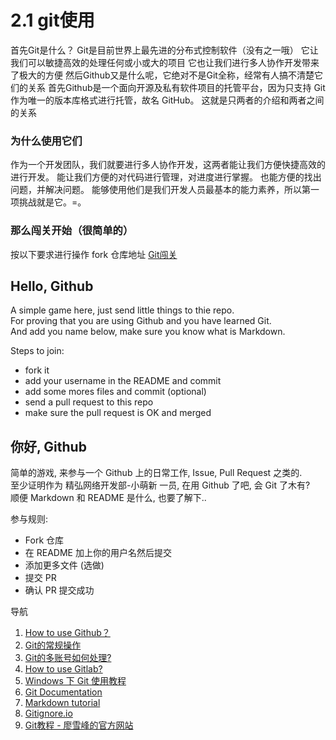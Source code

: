 # 2.1 git使用

首先Git是什么？ Git是目前世界上最先进的分布式控制软件（没有之一哦） 它让我们可以敏捷高效的处理任何或小或大的项目 它也让我们进行多人协作开发带来了极大的方便 然后Github又是什么呢，它绝对不是Git全称，经常有人搞不清楚它们的关系 首先Github是一个面向开源及私有软件项目的托管平台，因为只支持 Git 作为唯一的版本库格式进行托管，故名 GitHub。 这就是只两者的介绍和两者之间的关系

### 为什么使用它们

作为一个开发团队，我们就要进行多人协作开发，这两者能让我们方便快捷高效的进行开发。 能让我们方便的对代码进行管理，对进度进行掌握。 也能方便的找出问题，并解决问题。 能够使用他们是我们开发人员最基本的能力素养，所以第一项挑战就是它。=。

### 那么闯关开始（很简单的）

按以下要求进行操作 fork 仓库地址 [Git闯关]()

## Hello, Github

A simple game here, just send little things to thie repo.  
For proving that you are using Github and you have learned Git.  
And add you name below, make sure you know what is Markdown.

Steps to join:

* fork it
* add your username in the README and commit
* add some mores files and commit \(optional\)
* send a pull request to this repo
* make sure the pull request is OK and merged

## 你好, Github

简单的游戏, 来参与一个 Github 上的日常工作, Issue, Pull Request 之类的.  
至少证明作为 精弘网络开发部-小萌新 一员, 在用 Github 了吧, 会 Git 了木有?  
顺便 Markdown 和 README 是什么, 也要了解下..

参与规则:

* Fork 仓库
* 在 README 加上你的用户名然后提交
* 添加更多文件 \(选做\)
* 提交 PR
* 确认 PR 提交成功

导航

1. [How to use Github？](https://gist.github.com/suziewong/4378619) 
2. [Git的常规操作](https://gist.github.com/suziewong/4378729)
3. [Git的多账号如何处理?](https://gist.github.com/suziewong/4378434)
4. [How to use Gitlab?](https://gist.github.com/suziewong/4378780)
5. [Windows 下 Git 使用教程](https://github.com/ZJUT/hello-github/wiki/Windows-%E4%B8%8B-Git-%E4%BD%BF%E7%94%A8%E6%95%99%E7%A8%8B)
6. [Git Documentation](https://git-scm.com/book/zh/v2)
7. [Markdown tutorial](http://markdowntutorial.com/)
8. [Gitignore.io](https://www.gitignore.io/)
9. [Git教程 - 廖雪峰的官方网站](http://www.liaoxuefeng.com/wiki/0013739516305929606dd18361248578c67b8067c8c017b000)


